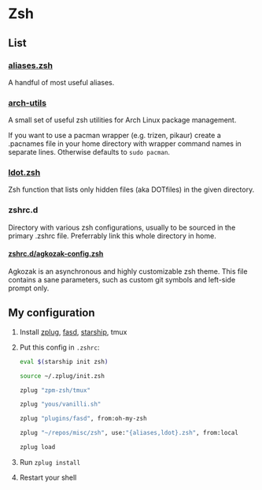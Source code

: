# Zsh

## List

### [aliases.zsh](aliases.zsh)

A handful of most useful aliases.

### [arch-utils](arch-utils)

A small set of useful zsh utilities for Arch Linux package management.

If you want to use a pacman wrapper (e.g. trizen, pikaur)
create a .pacnames file in your home directory with
wrapper command names in separate lines.
Otherwise defaults to `sudo pacman`.

### [ldot.zsh](ldot.zsh)

Zsh function that lists only hidden files (aka DOTfiles) in the given directory.

### zshrc.d

Directory with various zsh configurations, usually to be sourced in the primary .zshrc file.
Preferrably link this whole directory in home.

#### [zshrc.d/agkozak-config.zsh](zshrc.d/agkozak-config.zsh)

Agkozak is an asynchronous and highly customizable zsh theme.
This file contains a sane parameters, such as custom git symbols and left-side prompt only.

## My configuration

1. Install
[zplug](https://github.com/zplug/zplug),
[fasd](https://github.com/clvv/fasd),
[starship](https://starship.rs/),
tmux
2. Put this config in `.zshrc`:

    ```zsh
    eval $(starship init zsh)

    source ~/.zplug/init.zsh

    zplug "zpm-zsh/tmux"

    zplug "yous/vanilli.sh"

    zplug "plugins/fasd", from:oh-my-zsh

    zplug "~/repos/misc/zsh", use:"{aliases,ldot}.zsh", from:local

    zplug load
    ```

3. Run `zplug install`
4. Restart your shell
